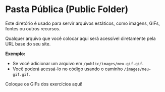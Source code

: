 # Pasta Pública (Public Folder)

Este diretório é usado para servir arquivos estáticos, como imagens, GIFs, fontes ou outros recursos.

Qualquer arquivo que você colocar aqui será acessível diretamente pela URL base do seu site.

**Exemplo:**

- Se você adicionar um arquivo em `/public/images/meu-gif.gif`.
- Você poderá acessá-lo no código usando o caminho `/images/meu-gif.gif`.

Coloque os GIFs dos exercícios aqui!
